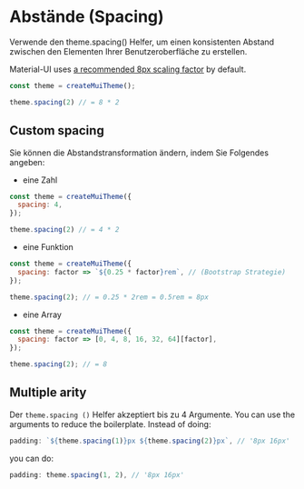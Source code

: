 # Abstände (Spacing)

<p class="description">Verwende den theme.spacing() Helfer, um einen konsistenten Abstand zwischen den Elementen Ihrer Benutzeroberfläche zu erstellen.</p>

Material-UI uses [a recommended 8px scaling factor](https://material.io/design/layout/understanding-layout.html) by default.

```js
const theme = createMuiTheme();

theme.spacing(2) // = 8 * 2
```

## Custom spacing

Sie können die Abstandstransformation ändern, indem Sie Folgendes angeben:

- eine Zahl

```js
const theme = createMuiTheme({
  spacing: 4,
});

theme.spacing(2) // = 4 * 2
```

- eine Funktion

```js
const theme = createMuiTheme({
  spacing: factor => `${0.25 * factor}rem`, // (Bootstrap Strategie)
});

theme.spacing(2); // = 0.25 * 2rem = 0.5rem = 8px
```

- eine Array

```js
const theme = createMuiTheme({
  spacing: factor => [0, 4, 8, 16, 32, 64][factor],
});

theme.spacing(2); // = 8
```

## Multiple arity

Der `theme.spacing ()` Helfer akzeptiert bis zu 4 Argumente. You can use the arguments to reduce the boilerplate. Instead of doing:

```js
padding: `${theme.spacing(1)}px ${theme.spacing(2)}px`, // '8px 16px'
```

you can do:

```js
padding: theme.spacing(1, 2), // '8px 16px'
```